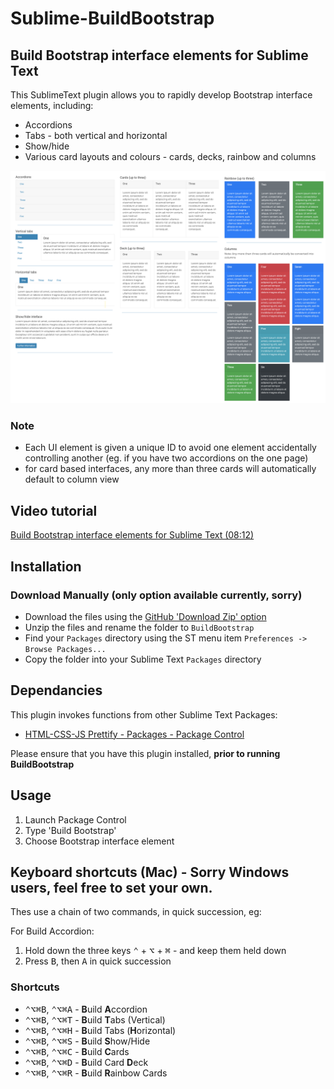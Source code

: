 # Sublime-BuildBootstrap

## Build Bootstrap interface elements for Sublime Text

This SublimeText plugin allows you to rapidly develop Bootstrap interface elements, including:

* Accordions
* Tabs - both vertical and horizontal
* Show/hide
* Various card layouts and colours - cards, decks, rainbow and columns


![Screencapture](tests/screencap.png)


### Note

* Each UI element is given a unique ID to avoid one element accidentally controlling another (eg. if you have two accordions on the one page)
* for card based interfaces, any more than three cards will automatically default to column view


## Video tutorial

[Build Bootstrap interface elements for Sublime Text (08:12)](https://www.youtube.com/embed/Z8MGYE1QJCc?rel=0)

## Installation

### Download Manually (only option available currently, sorry)

* Download the files using the [GitHub 'Download Zip' option](https://github.com/BirdyOz/Sublime-BuildBanner/archive/refs/heads/master.zip)
* Unzip the files and rename the folder to `BuildBootstrap`
* Find your `Packages` directory using the ST menu item  `Preferences -> Browse Packages...`
* Copy the folder into your Sublime Text `Packages` directory

## Dependancies

This plugin invokes functions from other Sublime Text Packages:

<ul>
    <li><a href="https://packagecontrol.io/packages/HTML-CSS-JS%20Prettify" target="_blank">HTML-CSS-JS Prettify - Packages - Package Control</a></li>
</ul>

Please ensure that you have this plugin installed, **prior to running BuildBootstrap**

## Usage

1. Launch Package Control
2. Type 'Build Bootstrap'
3. Choose Bootstrap interface element

## Keyboard shortcuts (Mac) - Sorry Windows users, feel free to set your own.

Thes use a chain of two commands, in quick succession, eg:

For Build Accordion:

1. Hold down the three keys <kbd>⌃</kbd> + <kbd>⌥</kbd> + <kbd>⌘</kbd> - and keep them held down
2. Press <kbd>B</kbd>, then <kbd>A</kbd> in quick succession

### Shortcuts

* <kbd>⌃</kbd><kbd>⌥</kbd><kbd>⌘</kbd><kbd>B</kbd>, <kbd>⌃</kbd><kbd>⌥</kbd><kbd>⌘</kbd><kbd>A</kbd>  - **B**uild **A**ccordion
* <kbd>⌃</kbd><kbd>⌥</kbd><kbd>⌘</kbd><kbd>B</kbd>, <kbd>⌃</kbd><kbd>⌥</kbd><kbd>⌘</kbd><kbd>T</kbd>  - **B**uild **T**abs (Vertical)
* <kbd>⌃</kbd><kbd>⌥</kbd><kbd>⌘</kbd><kbd>B</kbd>, <kbd>⌃</kbd><kbd>⌥</kbd><kbd>⌘</kbd><kbd>H</kbd>  - **B**uild Tabs (**H**orizontal)
* <kbd>⌃</kbd><kbd>⌥</kbd><kbd>⌘</kbd><kbd>B</kbd>, <kbd>⌃</kbd><kbd>⌥</kbd><kbd>⌘</kbd><kbd>S</kbd>  - **B**uild **S**how/Hide
* <kbd>⌃</kbd><kbd>⌥</kbd><kbd>⌘</kbd><kbd>B</kbd>, <kbd>⌃</kbd><kbd>⌥</kbd><kbd>⌘</kbd><kbd>C</kbd>  - **B**uild **C**ards
* <kbd>⌃</kbd><kbd>⌥</kbd><kbd>⌘</kbd><kbd>B</kbd>, <kbd>⌃</kbd><kbd>⌥</kbd><kbd>⌘</kbd><kbd>D</kbd>  - **B**uild Card **D**eck
* <kbd>⌃</kbd><kbd>⌥</kbd><kbd>⌘</kbd><kbd>B</kbd>, <kbd>⌃</kbd><kbd>⌥</kbd><kbd>⌘</kbd><kbd>R</kbd>  - **B**uild **R**ainbow Cards